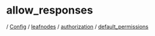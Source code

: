 # allow_responses

/ [Config](../../../..) / [leafnodes](../../..) / [authorization](../..) / [default_permissions](..) 


